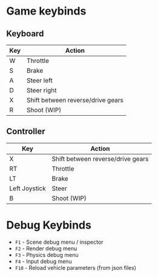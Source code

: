 # Game keybinds

## Keyboard
| Key | Action |
|----|---|
| W | Throttle |
| S | Brake |
| A | Steer left |
| D | Steer right |
| X | Shift between reverse/drive gears | 
| R | Shoot (WIP) |

## Controller
| Key | Action |
|----|---|
| X | Shift between reverse/drive gears |
| RT | Throttle |
| LT | Brake |
| Left Joystick | Steer |
| B | Shoot (WIP) |

# Debug Keybinds

- `F1` - Scene debug menu / inspector
- `F2` - Render debug menu
- `F3` - Physics debug menu
- `F4` - Input debug menu
- `F10` - Reload vehicle parameters (from json files)
